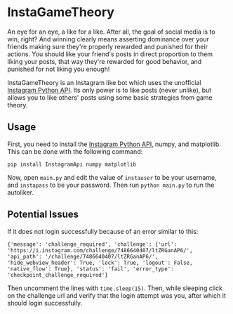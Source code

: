 # InstaGameTheory
An eye for an eye, a like for a like. After all, the goal of social media is to win, right? And winning clearly means asserting dominance over your friends making sure they're properly rewarded and punished for their actions. You should like your friend's posts in direct proportion to them liking your posts, that way they're rewarded for good behavior, and punished for not liking you enough! 

InstaGameTheory is an Instagram like bot which uses the unofficial [Instagram Python API](https://github.com/LevPasha/Instagram-API-python). Its only power is to like posts (never unlike), but allows you to like others' posts using some basic strategies from game theory. 


## Usage

First, you need to install the [Instagram Python API](https://github.com/LevPasha/Instagram-API-python), numpy, and matplotlib. This can be done with the following command:

`pip install InstagramApi numpy matplotlib`

Now, open `main.py` and edit the value of `instauser` to be your username, and `instapass` to be your password. Then run `python main.py` to run the autoliker. 

## Potential Issues

If it does not login successfully because of an error similar to this: 

`{'message': 'challenge_required', 'challenge': {'url': 'https://i.instagram.com/challenge/7486640407/ltZRGanAP6/', 'api_path': '/challenge/7486640407/ltZRGanAP6/', 'hide_webview_header': True, 'lock': True, 'logout': False, 'native_flow': True}, 'status': 'fail', 'error_type': 'checkpoint_challenge_required'}`

Then uncomment the lines with `time.sleep(15)`. Then, while sleeping click on the challenge url and verify that the login attempt was you, after which it should login successfully. 
